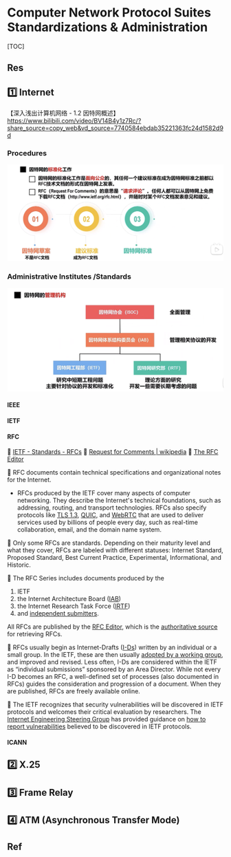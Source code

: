 # Computer Network Protocol Suites Standardizations & Administration

[TOC]



## Res


## 1️⃣ Internet
【深入浅出计算机网络 - 1.2 因特网概述】 https://www.bilibili.com/video/BV14B4y1z7Rc/?share_source=copy_web&vd_source=7740584ebdab35221363fc24d1582d9d


### Procedures
![](../../../../../../Assets/Pics/Screenshot%202023-03-22%20at%2010.27.28%20AM.png)


### Administrative Institutes /Standards
![](../../../../../../Assets/Pics/Screenshot%202023-03-22%20at%2010.27.45%20AM.png)


#### IEEE


#### IETF


#### RFC
📂 [IETF - Standards - RFCs](https://www.ietf.org/standards/rfcs/)
🔗 [Request for Comments | wikipedia](https://en.wikipedia.org/wiki/Request_for_Comments)
📂 [The RFC Editor](https://www.rfc-editor.org)

📑 RFC documents contain technical specifications and organizational notes for the Internet.
- RFCs produced by the IETF cover many aspects of computer networking. They describe the Internet's technical foundations, such as addressing, routing, and transport technologies. RFCs also specify protocols like [TLS 1.3](https://www.ietf.org/blog/tls13/), [QUIC](https://www.ietf.org/blog/innovative-new-technology-for-sending-data/), and [WebRTC](https://www.ietf.org/blog/webrtc-milestone/) that are used to deliver services used by billions of people every day, such as real-time collaboration, email, and the domain name system.

🥡 Only some RFCs are standards. Depending on their maturity level and what they cover, RFCs are labeled with different statuses: Internet Standard, Proposed Standard, Best Current Practice, Experimental, Informational, and Historic.

🏢 The RFC Series includes documents produced by the
1. IETF
2. the Internet Architecture Board ([IAB](https://www.iab.org/))
3. the Internet Research Task Force ([IRTF](https://irtf.org/))
4. and [independent submitters](https://www.rfc-editor.org/about/independent/). 

All RFCs are published by the [RFC Editor](https://www.rfc-editor.org/), which is the [authoritative source](https://www.rfc-editor.org/retrieve/) for retrieving RFCs.

🪪 RFCs usually begin as Internet-Drafts ([I-Ds](https://www.ietf.org/how/ids/)) written by an individual or a small group. In the IETF, these are then usually [adopted by a working group](https://www.rfc-editor.org/info/rfc7721), and improved and revised. Less often, I-Ds are considered within the IETF as “individual submissions” sponsored by an Area Director. While not every I-D becomes an RFC, a well-defined set of processes (also documented in RFCs) guides the consideration and progression of a document. When they are published, RFCs are freely available online. 

🐞 The IETF recognizes that security vulnerabilities will be discovered in IETF protocols and welcomes their critical evaluation by researchers. The [Internet Engineering Steering Group](https://www.ietf.org/about/groups/iesg/) has provided guidance on [how to report vulnerabilities](https://www.ietf.org/standards/rfcs/vulnerabilities/) believed to be discovered in IETF protocols.


#### ICANN



## 2️⃣ X.25


## 3️⃣ Frame Relay



## 4️⃣ ATM (Asynchronous Transfer Mode)



## Ref
